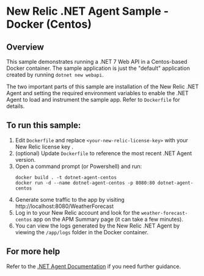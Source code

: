 # New Relic .NET Agent Sample - Docker (Centos)

## Overview

This sample demonstrates running a .NET 7 Web API in a Centos-based Docker container. The sample application is just the "default" application created 
by running `dotnet new webapi`.

The two important parts of this sample are installation of the New Relic .NET Agent and setting the required environment variables to enable the .NET Agent
to load and instrument the sample app. Refer to `Dockerfile` for details.

## To run this sample:
1. Edit `Dockerfile` and replace `<your-new-relic-license-key>` with your New Relic license key .
2. (optional) Update `Dockerfile` to reference the most recent .NET Agent version.
2. Open a command prompt (or Powershell) and run:
     ```
     docker build . -t dotnet-agent-centos
     docker run -d --name dotnet-agent-centos -p 8080:80 dotnet-agent-centos
     ```
3. Generate some traffic to the app by visiting http://localhost:8080/WeatherForecast
4. Log in to your New Relic account and look for the `weather-forecast-centos` app on the APM Summary page (it can take a few minutes).
5. You can view the logs generated by the New Relic .NET Agent by viewing the `/app/logs` folder in the Docker container.

## For more help
Refer to the [.NET Agent Documentation](https://docs.newrelic.com/install/dotnet) if you need further guidance.